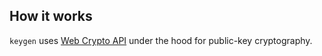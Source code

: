 ## How it works

`keygen` uses [Web Crypto API](https://developer.mozilla.org/en-US/docs/Web/API/Web_Crypto_API) under the hood for public-key cryptography.


